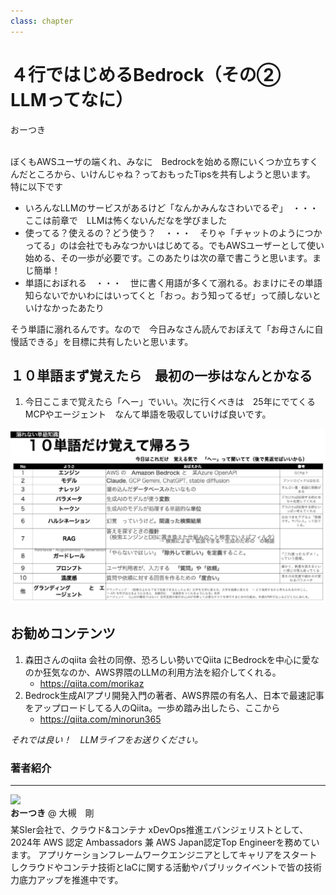 ```yaml
---
class: chapter
---
```


# ４行ではじめるBedrock（その②　LLMってなに）

<div class="flush-right">
おーつき
</div>

<br>

ぼくもAWSユーザの端くれ、みなに　Bedrockを始める際にいくつか立ちすくんだところから、いけんじゃね？っておもったTipsを共有しようと思います。
特に以下です
* いろんなLLMのサービスがあるけど「なんかみんなさわいでるぞ」　・・・ここは前章で　LLMは怖くないんだなを学びました
* 使ってる？使えるの？どう使う？　・・・　そりゃ「チャットのようにつかってる」のは会社でもみなつかいはじめてる。でもAWSユーザーとして使い始める、その一歩が必要です。このあたりは次の章で書こうと思います。まじ簡単！
* 単語におぼれる　・・・　世に書く用語が多くて溺れる。おまけにその単語知らないでかいわにはいってくと「おっ。おう知ってるぜ」って顔しないといけなかったあたり

そう単語に溺れるんです。なので　今日みなさん読んでおぼえて「お母さんに自慢話できる」を目標に共有したいと思います。

## １０単語まず覚えたら　最初の一歩はなんとかなる
1. 今日ここまで覚えたら「へー」でいい。次に行くべきは　25年にでてくる　MCPやエージェント　なんて単語を吸収していけば良いです。
<img src="images/chap-otsukit-all/basic10word-01.png" >


## お勧めコンテンツ
1. 森田さんのqiita 会社の同僚、恐ろしい勢いでQiita にBedrockを中心に愛なのか狂気なのか、AWS界隈のLLMの利用方法を紹介してくれる。
    - https://qiita.com/morikaz
1. Bedrock生成AIアプリ開発入門の著者、AWS界隈の有名人、日本で最速記事をアップロードしてる人のQiita。一歩め踏み出したら、ここから
    - https://qiita.com/minorun365

*それでは良い！　LLMライフをお送りください。*<br>

### 著者紹介
---

<div class="author-profile">
    <img src="images/otsukit.png" width="20%">
    <div>
            <b>おーつき</b>
            @ 大槻　剛
    </div>
</div>
<p style="margin-top: 0.5em; margin-bottom: 2em;">
某SIer会社で、クラウド&コンテナ xDevOps推進エバンジェリストとして、2024年 AWS 認定 Ambassadors 兼 AWS Japan認定Top Engineerを務めています。
アプリケーションフレームワークエンジニアとしてキャリアをスタートしクラウドやコンテナ技術とIaCに関する活動やパブリックイベントで皆の技術力底力アップを推進中です。
</p>